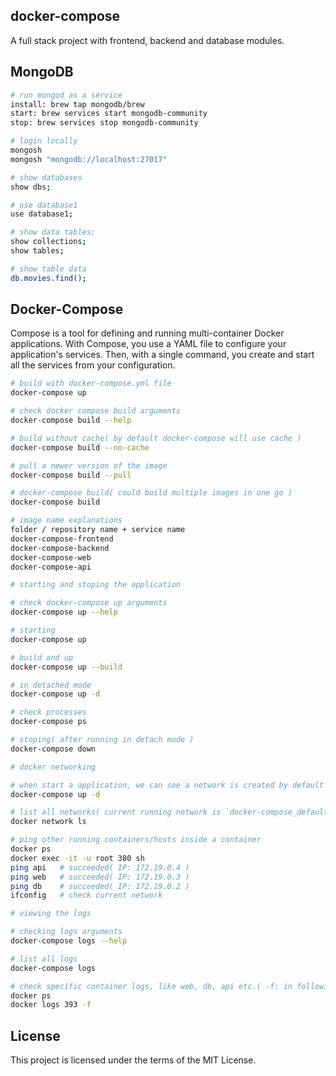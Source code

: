 ## docker-compose
A full stack project with frontend, backend and database modules.

## MongoDB
```sh
# run mongod as a service
install: brew tap mongodb/brew
start: brew services start mongodb-community
stop: brew services stop mongodb-community

# login locally
mongosh
mongosh "mongodb://localhost:27017"

# show databases
show dbs;

# use database1
use database1;

# show data tables;
show collections;
show tables;

# show table data
db.movies.find();
```

## Docker-Compose
Compose is a tool for defining and running multi-container Docker applications. With Compose, you use a YAML file to configure your application's services. Then, with a single command, you create and start all the services from your configuration.

```sh
# build with docker-compose.yml file
docker-compose up

# check docker compose build arguments
docker-compose build --help

# build without cache( by default docker-compose will use cache )
docker-compose build --no-cache

# pull a newer version of the image
docker-compose build --pull

# docker-compose build( could build multiple images in one go )
docker-compose build

# image name explanations
folder / repository name + service name
docker-compose-frontend
docker-compose-backend
docker-compose-web
docker-compose-api

# starting and stoping the application

# check docker-compose up arguments
docker-compose up --help

# starting
docker-compose up

# build and up
docker-compose up --build

# in detached mode
docker-compose up -d

# check processes
docker-compose ps

# stoping( after running in detach mode )
docker-compose down

# docker networking

# when start a application, we can see a network is created by default
docker-compose up -d

# list all networks( current running network is `docker-compose_default` )
docker network ls

# ping other running containers/hosts inside a container
docker ps
docker exec -it -u root 380 sh
ping api   # succeeded( IP: 172.19.0.4 )
ping web   # succeeded( IP: 172.19.0.3 )
ping db    # succeeded( IP: 172.19.0.2 )
ifconfig   # check current network

# viewing the logs

# checking logs arguments
docker-compose logs --help

# list all logs
docker-compose logs

# check specific container logs, like web, db, api etc.( -f: in following mode )
docker ps
docker logs 393 -f

```

## License
This project is licensed under the terms of the MIT License.